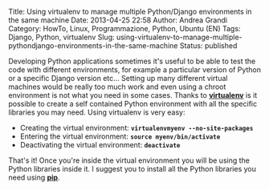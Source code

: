 Title: Using virtualenv to manage multiple Python/Django environments in the same machine
Date: 2013-04-25 22:58
Author: Andrea Grandi
Category: HowTo, Linux, Programmazione, Python, Ubuntu (EN)
Tags: Django, Python, virtualenv
Slug: using-virtualenv-to-manage-multiple-pythondjango-environments-in-the-same-machine
Status: published

Developing Python applications sometimes it's useful to be able to test
the code with different environments, for example a particular version
of Python or a specific Django version etc... Setting up many different
virtual machines would be really too much work and even using a chroot
environment is not what you need in some cases. Thanks to
[**virtualenv**](https://github.com/pypa/virtualenv) is it possible to
create a self contained Python environment with all the specific
libraries you may need. Using virtualenv is very easy:

- Creating the virtual environment: **`virtualenvmyenv --no-site-packages`**
- Entering the virtual environment: **`source myenv/bin/activate`**
- Deactivating the virtual environment: **`deactivate`**

That's it! Once you're inside the virtual environment you will be using
the Python libraries inside it. I suggest you to install all the Python
libraries you need using [**pip**](https://pypi.python.org/pypi/pip).
